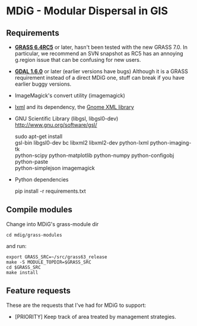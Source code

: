 # MDiG - Modular Dispersal in GIS

## Requirements

- [**GRASS 6.4RC5**](http://grass.itc.it/download/index.php) or later, hasn't been tested with the new GRASS 7.0.
  In particular, we recommend an SVN snapshot as RC5 has an annoying
  g.region issue that can be confusing for new users.
- [**GDAL 1.6.0**](http://trac.osgeo.org/gdal/wiki/DownloadingGdalBinaries) or later (earlier versions have bugs)
  Although it is a GRASS requirement instead of a direct MDiG one, stuff can
  break if you have earlier buggy versions.

- ImageMagick's convert utility (imagemagick)
- [lxml](http://codespeak.net/lxml/) and its dependency, the [Gnome XML library](http://xmlsoft.org/)
- GNU Scientific Library (libgsl, libgsl0-dev) http://www.gnu.org/software/gsl/

    sudo apt-get install \
       gsl-bin libgsl0-dev bc libxml2 libxml2-dev python-lxml python-imaging-tk \
       python-scipy python-matplotlib python-numpy python-configobj python-paste \
       python-simplejson imagemagick

- Python dependencies 

    pip install -r requirements.txt

## Compile modules

Change into MDiG's grass-module dir

    cd mdig/grass-modules

and run:

    export GRASS_SRC=~/src/grass63_release
    make -S MODULE_TOPDIR=$GRASS_SRC
    cd $GRASS_SRC
    make install

## Feature requests

These are the requests that I've had for MDiG to support:

* [PRIORITY] Keep track of area treated by management strategies.

